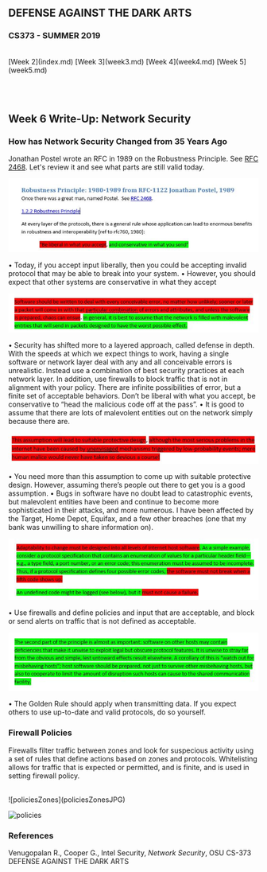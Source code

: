 ## DEFENSE AGAINST THE DARK ARTS
### CS373 - SUMMER 2019
<br>
[Week 2](index.md)  [Week 3](week3.md)  [Week 4](week4.md)  [Week 5](week5.md)

<br><br>
## Week 6 Write-Up:  Network Security

### How has Network Security Changed from 35 Years Ago

Jonathan Postel wrote an RFC in 1989 on the Robustness Principle. See [RFC 2468](http://tools.ietf.org/html/rfc2468). Let's review it and see what parts are still valid today.
<br>

![Robust 1](Robust_1.JPG)
<br>

•	Today, if you accept input liberally, then you could be accepting invalid protocol that may be able to break into your system. 
•	However, you should expect that other systems are conservative in what they accept
<br>

![Robust 2](Robust_2.JPG)
<br>

•	Security has shifted more to a layered approach, called defense in depth. With the speeds at which we expect things to work, having a single software or network layer deal with any and all conceivable errors is unrealistic. Instead use a combination of best security practices at each network layer. In addition, use firewalls to block traffic that is not in alignment with your policy. There are infinite possibilities of error, but a finite set of acceptable behaviors. Don’t be liberal with what you accept, be conservative to “head the malicious code off at the pass”.
•	It is good to assume that there are lots of malevolent entities out on the network simply because there are.
<br>

![Robust 3](Robust_3.JPG)
<br>

•	You need more than this assumption to come up with suitable protective design. However, assuming there’s people out there to get you is a good assumption.
•	Bugs in software have no doubt lead to catastrophic events, but malevolent entities have been and continue to become more sophisticated in their attacks, and more numerous. I have been affected by the Target, Home Depot, Equifax, and a few other breaches (one that my bank was unwilling to share information on). 
<br>

![Robust 4](Robust_4.JPG)
<br>

•	Use firewalls and define policies and input that are acceptable, and block or send alerts on traffic that is not defined as acceptable. 
<br>

![Robust 5](Robust_5.JPG)
<br>

•	The Golden Rule should apply when transmitting data. If you expect others to use up-to-date and valid protocols, do so yourself.
<br>

### Firewall Policies

Firewalls filter traffic between zones and look for suspecious activity using a set of rules that define actions based on zones and protocols. Whitelisting allows for traffic that is expected or permitted, and is finite, and is used in setting firewall policy. 

<br>
![policiesZones](policiesZonesJPG)
<br>

![policies](policiesJPG)
<br>

### References
Venugopalan R., Cooper G., Intel Security, *Network Security*, OSU CS-373 DEFENSE AGAINST THE DARK ARTS

